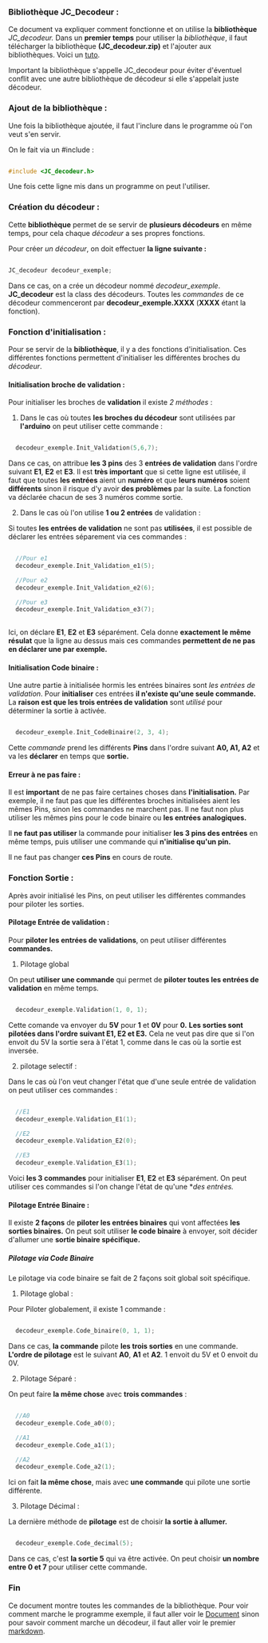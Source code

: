 ### Bibliothèque JC_Decodeur :

Ce document va expliquer comment fonctionne et on utilise la **bibliothèque** *JC_decodeur.* Dans un **premier temps** pour utiliser la *bibliothèque*, il faut télécharger la bibliothèque **(JC_decodeur.zip)** et l'ajouter aux bibliothèques. Voici un [tuto](https://fablabutc.fr/wp-content/uploads/2021/01/Tutoriel_Installer-une-bibliotheque-pour-Arduino.pdf).

Important la bibliothèque s'appelle JC_decodeur pour éviter d'éventuel conflit avec une autre bibliothèque de décodeur si elle s'appelait juste décodeur.

### Ajout de la bibliothèque :

Une fois la bibliothèque ajoutée,  il faut l'inclure dans le programme où l'on veut s'en servir.

On le fait via un #include :

~~~C++

#include <JC_decodeur.h>

~~~

Une fois cette ligne mis dans un programme on peut l'utiliser.

### Création du décodeur :

Cette **bibliothèque** permet de se servir de **plusieurs décodeurs** en même temps, pour cela chaque *décodeur* a ses propres fonctions.

Pour créer *un décodeur*, on doit effectuer **la ligne suivante :**

~~~C++

JC_decodeur decodeur_exemple;

~~~

Dans ce cas, on a crée un décodeur nommé *decodeur_exemple*. **JC_decodeur** est la class des décodeurs. Toutes les *commandes* de ce décodeur commenceront par **decodeur_exemple.XXXX** (**XXXX** étant la fonction).

### Fonction d'initialisation :

Pour se servir de la **bibliothèque**, il y a des fonctions d'initialisation. Ces différentes fonctions permettent d'initialiser les différentes broches du *décodeur*.

#### Initialisation broche de validation :

Pour initialiser les broches de **validation** il existe *2 méthodes* :

1) Dans le cas où toutes **les broches du décodeur** sont utilisées par **l'arduino** on peut utiliser cette commande :

~~~C++

  decodeur_exemple.Init_Validation(5,6,7);

~~~

Dans ce cas, on attribue **les 3 pins** des 3 **entrées de validation** dans l'ordre suivant **E1**, **E2** et **E3**. Il est **très important** que si cette ligne est utilisée, il faut que toutes **les entrées** aient un **numéro** et que **leurs numéros** soient **différents** sinon il risque d'y avoir **des problèmes** par la suite. La fonction va déclarée chacun de ses 3 numéros comme sortie.

2) Dans le cas où l'on utilise **1 ou 2 entrées** de validation :

Si toutes **les entrées de validation** ne sont pas **utilisées**, il est possible de déclarer les entrées séparement via ces commandes :

~~~C++

  //Pour e1
  decodeur_exemple.Init_Validation_e1(5);

  //Pour e2
  decodeur_exemple.Init_Validation_e2(6);

  //Pour e3
  decodeur_exemple.Init_Validation_e3(7);
  
~~~

Ici, on déclare **E1**, **E2** et **E3** séparément. Cela donne **exactement le même résulat** que la ligne au dessus mais ces commandes **permettent de ne pas en déclarer une par exemple.**

#### Initialisation Code binaire :

Une autre partie à initialisée hormis les entrées binaires sont *les entrées de validation*. Pour **initialiser** ces entrées **il n'existe qu'une seule commande.** La **raison est que les trois entrées de validation** sont *utilisé* pour déterminer la sortie à activée.

~~~C++

  decodeur_exemple.Init_CodeBinaire(2, 3, 4);  

~~~

Cette *commande* prend les différents **Pins** dans l'ordre suivant **A0, A1, A2** et va les **déclarer** en temps que **sortie.** 

#### Erreur à ne pas faire :

Il est **important** de ne pas faire certaines choses dans **l'initialisation.** Par exemple, il ne faut pas que les différentes broches initialisées aient les mêmes Pins, sinon les commandes ne marchent pas. Il ne faut non plus utiliser les mêmes pins pour le code binaire ou **les entrées analogiques.**

Il **ne faut pas utiliser** la commande pour initialiser **les 3 pins des entrées** en même temps, puis utiliser une commande qui **n'initialise qu'un pin.**

Il ne faut pas changer **ces Pins** en cours de route.

### Fonction Sortie :

Après avoir initialisé les Pins, on peut utiliser les différentes commandes pour piloter les sorties.

#### Pilotage Entrée de validation :

Pour **piloter les entrées de validations**, on peut utiliser différentes **commandes.**

1) Pilotage global

On peut **utiliser une commande** qui permet de **piloter toutes les entrées de validation** en même temps.

~~~C++

  decodeur_exemple.Validation(1, 0, 1);

~~~

Cette comande va envoyer du **5V** pour **1** et **0V** pour **0.** **Les sorties sont pilotées dans l'ordre suivant E1, E2 et E3.** Cela ne veut pas dire que si l'on envoit du 5V la sortie sera à l'état 1, comme dans le cas où la sortie est inversée.

2) pilotage selectif :

Dans le cas où l'on veut changer l'état que d'une seule entrée de validation on peut utiliser ces commandes :

~~~C++

  //E1
  decodeur_exemple.Validation_E1(1);

  //E2
  decodeur_exemple.Validation_E2(0);

  //E3
  decodeur_exemple.Validation_E3(1);

~~~

Voici **les 3 commandes** pour initialiser **E1**, **E2** et **E3** séparément. On peut utiliser ces commandes si l'on change l'état de qu'une **des entrées.*

#### Pilotage Entrée Binaire :

Il existe **2 façons** de **piloter les entrées binaires** qui vont affectées **les sorties binaires.** On peut soit utiliser **le code binaire** à envoyer, soit décider d'allumer une **sortie binaire spécifique.**

##### Pilotage via Code Binaire

Le pilotage via code binaire se fait de 2 façons soit global soit spécifique.

1) Pilotage global :

Pour Piloter globalement, il existe 1 commande :

~~~C++

  decodeur_exemple.Code_binaire(0, 1, 1);

~~~

Dans ce cas, **la commande** pilote **les trois sorties** en une commande. **L'ordre de pilotage** est le suivant **A0**, **A1** et **A2**. 1 envoit du 5V et 0 envoit du 0V.

2) Pilotage Séparé :

On peut faire **la même chose** avec **trois commandes** :

~~~C++

  //A0
  decodeur_exemple.Code_a0(0);

  //A1
  decodeur_exemple.Code_a1(1);

  //A2
  decodeur_exemple.Code_a2(1);

~~~

Ici on fait **la même chose**, mais avec **une commande** qui pilote une sortie différente.

3) Pilotage Décimal :

La dernière méthode de **pilotage** est de choisir **la sortie à allumer.**

~~~C++

  decodeur_exemple.Code_decimal(5);

~~~

Dans ce cas, c'est **la sortie 5** qui va être activée. On peut choisir **un nombre entre 0 et 7** pour utiliser cette commande.

### Fin 

Ce document montre toutes les commandes de la bibliothèque. Pour voir comment marche le programme exemple, il faut aller voir le [Document]() sinon pour savoir comment marche un décodeur, il faut aller voir le premier [markdown](https://github.com/J3R5/Arduino_decodeur/blob/main/README.md).



